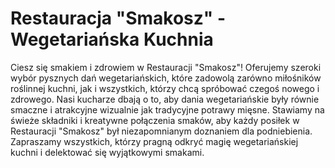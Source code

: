 # Restauracja "Smakosz" - Wegetariańska Kuchnia

Ciesz się smakiem i zdrowiem w Restauracji "Smakosz"! Oferujemy szeroki wybór pysznych dań wegetariańskich, które zadowolą zarówno miłośników roślinnej kuchni, jak i wszystkich, którzy chcą spróbować czegoś nowego i zdrowego.
Nasi kucharze dbają o to, aby dania wegetariańskie były równie smaczne i atrakcyjne wizualnie jak tradycyjne potrawy mięsne. Stawiamy na świeże składniki i kreatywne połączenia smaków, aby każdy posiłek w Restauracji "Smakosz" był niezapomnianym doznaniem dla podniebienia.
Zapraszamy wszystkich, którzy pragną odkryć magię wegetariańskiej kuchni i delektować się wyjątkowymi smakami.
